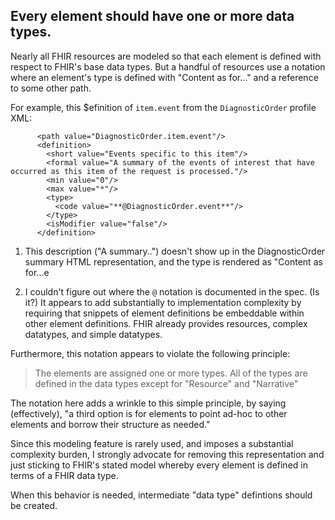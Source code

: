 ## Every element should have one or more data types.

Nearly all FHIR resources are modeled so that each element is defined with
respect to FHIR's base data types.  But a handful of resources use a notation
where an element's type is defined with "Content as for..." and a reference
to some other path.  


For example, this $efinition of `item.event` from the `DiagnosticOrder`
profile XML:

```
      <path value="DiagnosticOrder.item.event"/>
      <definition>
        <short value="Events specific to this item"/>
        <formal value="A summary of the events of interest that have occurred as this item of the request is processed."/>
        <min value="0"/>
        <max value="*"/>
        <type>
          <code value="**@DiagnosticOrder.event**"/>
        </type>
        <isModifier value="false"/>
      </definition>
```

1.  This description ("A summary..") doesn't show up in the DiagnosticOrder
summary HTML representation, and the type is rendered as "Content as for...e

2.  I couldn't figure out where the `@` notation is documented in the spec. (Is
it?) It appears to add substantially to implementation complexity by requiring
that snippets of element definitions be embeddable within other element
definitions. FHIR already provides resources, complex datatypes, and simple
datatypes. 

Furthermore, this notation appears to violate the following principle:

> The elements are assigned one or more types. 
> All of the types are defined in the data types 
> except for "Resource" and "Narrative"

The notation here adds a wrinkle to this simple principle, by saying
(effectively), "a third option is for elements to point ad-hoc to other
elements and borrow their structure as needed."

Since this modeling feature is rarely used, and imposes a substantial
complexity burden, I strongly advocate for removing this representation
and just sticking to FHIR's stated model whereby every element is defined
in terms of a FHIR data type.

When this behavior is needed, intermediate "data type" defintions should be
created.

